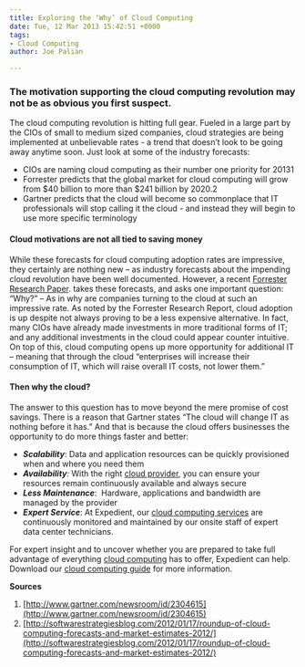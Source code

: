 ```yaml
---
title: Exploring the ‘Why’ of Cloud Computing
date: Tue, 12 Mar 2013 15:42:51 +0000
tags:
- Cloud Computing
author: Joe Palian

---
```

### The motivation supporting the cloud computing revolution may not be as obvious you first suspect.

The cloud computing revolution is hitting full gear. Fueled in a large part by the CIOs of small to medium sized companies, cloud strategies are being implemented at unbelievable rates - a trend that doesn’t look to be going away anytime soon. Just look at some of the industry forecasts:

* CIOs are naming cloud computing as their number one priority for 20131
* Forrester predicts that the global market for cloud computing will grow from $40 billion to more than $241 billion by 2020.2
* Gartner predicts that the cloud will become so commonplace that IT professionals will stop calling it the cloud - and instead they will begin to use more specific terminology

#### Cloud motivations are not all tied to saving money

While these forecasts for cloud computing adoption rates are impressive, they certainly are nothing new – as industry forecasts about the impending cloud revolution have been well documented. However, a recent [Forrester Research Paper](http://www.gartner.com/DisplayDocument?doc_cd=226469). takes these forecasts, and asks one important question: “Why?” – As in why are companies turning to the cloud at such an impressive rate. As noted by the Forrester Research Report, cloud adoption is up despite not always proving to be a less expensive alternative. In fact, many CIOs have already made investments in more traditional forms of IT; and any additional investments in the cloud could appear counter intuitive. On top of this, cloud computing opens up more opportunity for additional IT – meaning that through the cloud “enterprises will increase their consumption of IT, which will raise overall IT costs, not lower them.”

#### Then why the cloud?

The answer to this question has to move beyond the mere promise of cost savings. There is a reason that Gartner states “The cloud will change IT as nothing before it has.” And that is because the cloud offers businesses the opportunity to do more things faster and better:

* **_Scalability_**: Data and application resources can be quickly provisioned when and where you need them
* **_Availability_**_:_ With the right [cloud provider](https://www.expedient.com/cloud-computing/ "Cloud Computing"), you can ensure your resources remain continuously available and always secure
* **_Less Maintenance_**:  Hardware, applications and bandwidth are managed by the provider
* **_Expert Service_**: At Expedient, our [cloud computing services](https://www.expedient.com/cloud-computing/ "Cloud Computing") are continuously monitored and maintained by our onsite staff of expert data center technicians.

For expert insight and to uncover whether you are prepared to take full advantage of everything [cloud computing](https://www.expedient.com/cloud-computing/ "Cloud Computing") has to offer, Expedient can help. Download our [cloud computing guide](http://go.expedient.com/l/12902/2012-06-13/vqw2) for more information. 

**Sources**

1. [http://www.gartner.com/newsroom/id/2304615](http://www.gartner.com/newsroom/id/2304615)
2. [http://softwarestrategiesblog.com/2012/01/17/roundup-of-cloud-computing-forecasts-and-market-estimates-2012/](http://softwarestrategiesblog.com/2012/01/17/roundup-of-cloud-computing-forecasts-and-market-estimates-2012/)